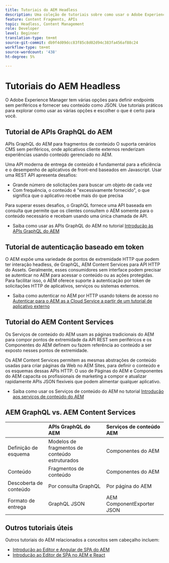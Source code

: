 ```yaml
---
title: Tutoriais do AEM Headless
description: Uma coleção de tutoriais sobre como usar o Adobe Experience Manager as a Headless CMS.
feature: Content Fragments, APIs
topic: Headless, Content Management
role: Developer
level: Beginner
translation-type: tm+mt
source-git-commit: db9f4d09dcc83f85c8d02d94c383fa456af88c24
workflow-type: tm+mt
source-wordcount: '438'
ht-degree: 5%

---
```



# Tutoriais do AEM Headless

O Adobe Experience Manager tem várias opções para definir endpoints sem periféricos e fornecer seu conteúdo como JSON. Use tutoriais práticos para explorar como usar as várias opções e escolher o que é certo para você.

## Tutorial de APIs GraphQL do AEM

APIs GraphQL do AEM para fragmentos de conteúdo
O suporta cenários CMS sem periféricos, onde aplicativos cliente externos renderizam experiências usando conteúdo gerenciado no AEM.

Uma API moderna de entrega de conteúdo é fundamental para a eficiência e o desempenho de aplicativos de front-end baseados em Javascript. Usar uma REST API apresenta desafios:

* Grande número de solicitações para buscar um objeto de cada vez
* Com frequência, o conteúdo é &quot;excessivamente fornecido&quot;, o que significa que o aplicativo recebe mais do que precisa

Para superar esses desafios, o GraphQL fornece uma API baseada em consulta que permite que os clientes consultem o AEM somente para o conteúdo necessário e recebam usando uma única chamada de API.

* Saiba como usar as APIs GraphQL do AEM no tutorial [Introdução às APIs GraphQL do AEM](./graphql/overview.md)

## Tutorial de autenticação baseado em token

O AEM expõe uma variedade de pontos de extremidade HTTP que podem ter interação headless, de GraphQL, AEM Content Services para API HTTP do Assets. Geralmente, esses consumidores sem interface podem precisar se autenticar no AEM para acessar o conteúdo ou as ações protegidas. Para facilitar isso, o AEM oferece suporte à autenticação por token de solicitações HTTP de aplicativos, serviços ou sistemas externos.

* Saiba como autenticar no AEM por HTTP usando tokens de acesso no [Autenticar para o AEM as a Cloud Service a partir de um tutorial de aplicativo externo](./authentication/overview.md)

## Tutorial do AEM Content Services

Os Serviços de conteúdo do AEM usam as páginas tradicionais do AEM para compor pontos de extremidade da API REST sem periféricos e os Componentes do AEM definem ou fazem referência ao conteúdo a ser exposto nesses pontos de extremidade.

Os AEM Content Services permitem as mesmas abstrações de conteúdo usadas para criar páginas da Web no AEM Sites, para definir o conteúdo e os esquemas dessas APIs HTTP. O uso de Páginas do AEM e Componentes do AEM capacita os profissionais de marketing a compor e atualizar rapidamente APIs JSON flexíveis que podem alimentar qualquer aplicativo.

* Saiba como usar os Serviços de conteúdo do AEM no tutorial [Introdução aos serviços de conteúdo do AEM](./content-services/overview.md)

## AEM GraphQL vs. AEM Content Services

|  | APIs GraphQL do AEM | Serviços de conteúdo AEM |
|--------------------------------|:-----------------|:---------------------|
| Definição de esquema | Modelos de fragmentos de conteúdo estruturados | Componentes do AEM |
| Conteúdo | Fragmentos de conteúdo | Componentes do AEM |
| Descoberta de conteúdo | Por consulta GraphQL | Por página do AEM |
| Formato de entrega | GraphQL JSON | AEM ComponentExporter JSON |

## Outros tutoriais úteis

Outros tutoriais do AEM relacionados a conceitos sem cabeçalho incluem:

* [Introdução ao Editor e Angular de SPA do AEM](https://experienceleague.adobe.com/docs/experience-manager-learn/spa-angular-tutorial/overview.html)
* [Introdução ao Editor de SPA no AEM e React](https://experienceleague.adobe.com/docs/experience-manager-learn/spa-react-tutorial/overview.html)